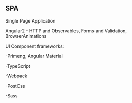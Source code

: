 ## <a name="SPA"></a>SPA

Single Page Application 

Angular2 - HTTP and Observables, Forms and Validation, BrowserAnimations

UI Component frameworks:

-Primeng, Angular Material

-TypeScript

-Webpack

-PostCss

-Sass